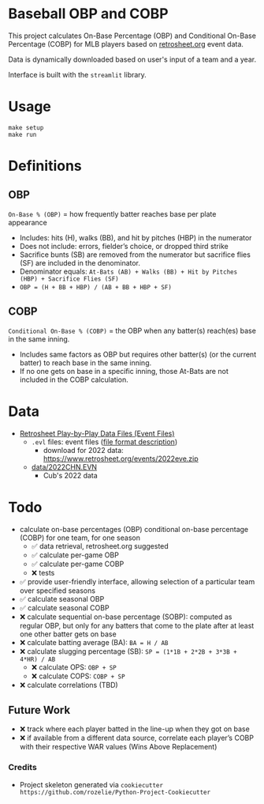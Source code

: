 # Baseball OBP and COBP

This project calculates On-Base Percentage (OBP) and Conditional On-Base Percentage (COBP) for MLB
players based on [retrosheet.org](retrosheet.org) event data.

Data is dynamically downloaded based on user's input of a team and a year.

Interface is built with the `streamlit` library.

# Usage
```shell
make setup
make run
```

# Definitions 
## OBP
`On-Base % (OBP)` = how frequently batter reaches base per plate appearance

- Includes: hits (H), walks (BB), and hit by pitches (HBP) in the numerator
- Does not include: errors, fielder’s choice, or dropped third strike
- Sacrifice bunts (SB) are removed from the numerator but sacrifice flies (SF) are
included in the denominator.
- Denominator equals: `At-Bats (AB) + Walks (BB) + Hit by Pitches (HBP) + Sacrifice
Flies (SF)`
- `OBP = (H + BB + HBP) / (AB + BB + HBP + SF)`

## COBP
`Conditional On-Base % (COBP)` = the OBP when any batter(s) reach(es) base in the
same inning.
- Includes same factors as OBP but requires other batter(s) (or the current batter) to reach base in the same inning.
- If no one gets on base in a specific inning, those At-Bats are not included in the COBP calculation.

# Data
- [Retrosheet Play-by-Play Data Files (Event Files)](https://www.retrosheet.org/game.htm)
  - `.evl` files: event files ([file format description](https://www.retrosheet.org/eventfile.htm))
    - download for 2022 data: https://www.retrosheet.org/events/2022eve.zip
  - [data/2022CHN.EVN](data/2022CHN.EVN)
    - Cub's 2022 data

# Todo
- calculate on-base percentages (OBP) conditional on-base percentage (COBP) for one team, for one season
  - ✅ data retrieval, retrosheet.org suggested
  - ✅ calculate per-game OBP
  - ✅ calculate per-game COBP
  - ❌ tests
- ✅ provide user-friendly interface, allowing selection of a particular team over specified seasons
- ✅ calculate seasonal OBP
- ✅ calculate seasonal COBP
- ❌ calculate sequential on-base percentage (SOBP): computed as regular OBP, but only for any batters that come to the plate after at least one other batter gets on base
- ❌ calculate batting average (BA): `BA = H / AB`
- ❌ calculate slugging percentage (SB): `SP = (1*1B + 2*2B + 3*3B + 4*HR) / AB`
  - ❌ calculate OPS: `OBP + SP`
  - ❌ calculate COPS: `COBP + SP`
- ❌ calculate correlations (TBD)

## Future Work
- ❌ track where each player batted in the line-up when they got on base
- ❌ if available from a different data source, correlate each player’s COBP with their respective WAR values (Wins Above Replacement)

### Credits
- Project skeleton generated via `cookiecutter https://github.com/rozelie/Python-Project-Cookiecutter`